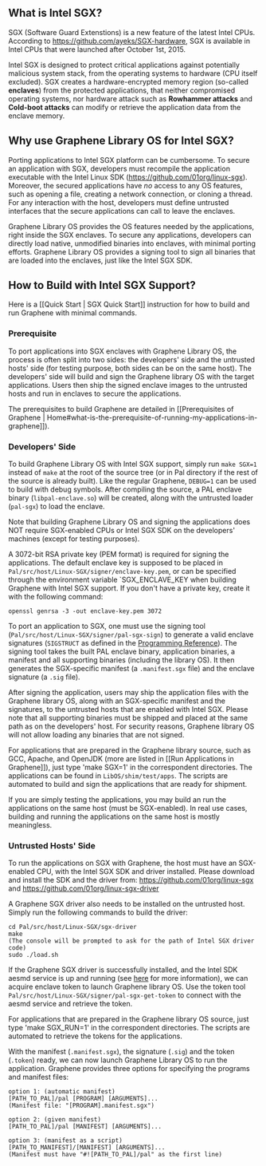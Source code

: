 ## What is Intel SGX?

SGX (Software Guard Extenstions) is a new feature of the latest Intel CPUs. According to
<https://github.com/ayeks/SGX-hardware>, SGX is available in Intel CPUs that were launched after
October 1st, 2015.

Intel SGX is designed to protect critical applications against potentially malicious system stack,
from the operating systems to hardware (CPU itself excluded). SGX creates a hardware-encrypted
memory region (so-called **enclaves**) from the protected applications, that neither compromised
operating systems, nor hardware attack such as **Rowhammer attacks** and **Cold-boot attacks**
can modify or retrieve the application data from the enclave memory.

## Why use Graphene Library OS for Intel SGX?

Porting applications to Intel SGX platform can be cumbersome. To secure an application with SGX,
developers must recompile the application executable with the Intel Linux SDK
(<https://github.com/01org/linux-sgx>). Moreover, the secured applications have _no_ access to any
OS features, such as opening a file, creating a network connection, or cloning a thread. For any
interaction with the host, developers must define untrusted interfaces that the secure applications
can call to leave the enclaves.

Graphene Library OS provides the OS features needed by the applications, right inside the SGX
enclaves. To secure any applications, developers can directly load native, unmodified binaries into
enclaves, with minimal porting efforts. Graphene Library OS provides a signing tool to sign all
binaries that are loaded into the enclaves, just like the Intel SGX SDK.

## How to Build with Intel SGX Support?

Here is a [[Quick Start | SGX Quick Start]] instruction for how to build and run Graphene with
minimal commands.

### Prerequisite

To port applications into SGX enclaves with Graphene Library OS, the process is often split into
two sides: the developers' side and the untrusted hosts' side (for testing purpose, both sides
can be on the same host). The developers' side will build and sign the Graphene library OS with the
target applications. Users then ship the signed enclave images to the untrusted hosts and run in
enclaves to secure the applications.

The prerequisites to build Graphene are detailed in
[[Prerequisites of Graphene | Home#what-is-the-prerequisite-of-running-my-applications-in-graphene]]).

### Developers' Side

To build Graphene Library OS with Intel SGX support, simply run `make SGX=1` instead of `make` at
the root of the source tree (or in Pal directory if the rest of the source is already built). Like
the regular Graphene, `DEBUG=1` can be used to build with debug symbols. After compiling the source,
a PAL enclave binary (`libpal-enclave.so`) will be created, along with the untrusted loader
(`pal-sgx`) to load the enclave.

Note that building Graphene Library OS and signing the applications does NOT require SGX-enabled
CPUs or Intel SGX SDK on the developers' machines (except for testing purposes).

A 3072-bit RSA private key (PEM format) is required for signing the applications. The default
enclave key is supposed to be placed in `Pal/src/host/Linux-SGX/signer/enclave-key.pem`, or can be
specified through the environment variable `SGX_ENCLAVE_KEY when building Graphene with Intel SGX
support. If you don't have a private key, create it with the following command:

    openssl genrsa -3 -out enclave-key.pem 3072

To port an application to SGX, one must use the signing tool (`Pal/src/host/Linux-SGX/signer/pal-sgx-sign`)
to generate a valid enclave signatures (`SIGSTRUCT` as defined in the
[Programming Reference](https://software.intel.com/sites/default/files/managed/48/88/329298-002.pdf)).
The signing tool takes the built PAL enclave binary, application binaries, a manifest and all
supporting binaries (including the library OS). It then generates the SGX-specific manifest
(a `.manifest.sgx` file) and the enclave signature (a `.sig` file).

After signing the application, users may ship the application files with the Graphene library OS,
along with an SGX-specific manifest and the signatures, to the untrusted hosts that are enabled
with Intel SGX. Please note that all supporting binaries must be shipped and placed at the same
path as on the developers' host. For security reasons, Graphene library OS will not allow loading
any binaries that are not signed.

For applications that are prepared in the Graphene library source, such as GCC, Apache, and OpenJDK
(more are listed in [[Run Applications in Graphene]]), just type 'make SGX=1' in the correspondent
directories. The applications can be found in `LibOS/shim/test/apps`. The scripts are automated to
build and sign the applications that are ready for shipment.

If you are simply testing the applications, you may build an run the applications on the same host
(must be SGX-enabled). In real use cases, building and running the applications on the same host is
mostly meaningless.

### Untrusted Hosts' Side

To run the applications on SGX with Graphene, the host must have an SGX-enabled CPU, with the Intel
SGX SDK and driver installed. Please download and install the SDK and the driver from:
<https://github.com/01org/linux-sgx> and <https://github.com/01org/linux-sgx-driver>

A Graphene SGX driver also needs to be installed on the untrusted host. Simply run the following
commands to build the driver:

    cd Pal/src/host/Linux-SGX/sgx-driver
    make
    (The console will be prompted to ask for the path of Intel SGX driver code)
    sudo ./load.sh

If the Graphene SGX driver is successfully installed, and the Intel SDK aesmd service is up and
running (see [here](https://github.com/01org/linux-sgx#start-or-stop-aesmd-service) for more
information), we can acquire enclave token to launch Graphene library OS. Use the token tool
`Pal/src/host/Linux-SGX/signer/pal-sgx-get-token` to connect with the aesmd service and retrieve
the token.

For applications that are prepared in the Graphene library OS source, just type 'make SGX_RUN=1'
in the correspondent directories. The scripts are automated to retrieve the tokens for the
applications.

With the manifest (`.manifest.sgx`), the signature (`.sig`) and the token (`.token`) ready, we can
now launch Graphene Library OS to run the application. Graphene provides three options for
specifying the programs and manifest files:

    option 1: (automatic manifest)
    [PATH_TO_PAL]/pal [PROGRAM] [ARGUMENTS]...
    (Manifest file: "[PROGRAM].manifest.sgx")

    option 2: (given manifest)
    [PATH_TO_PAL]/pal [MANIFEST] [ARGUMENTS]...

    option 3: (manifest as a script)
    [PATH_TO_MANIFEST]/[MANIFEST] [ARGUMENTS]...
    (Manifest must have "#![PATH_TO_PAL]/pal" as the first line)

